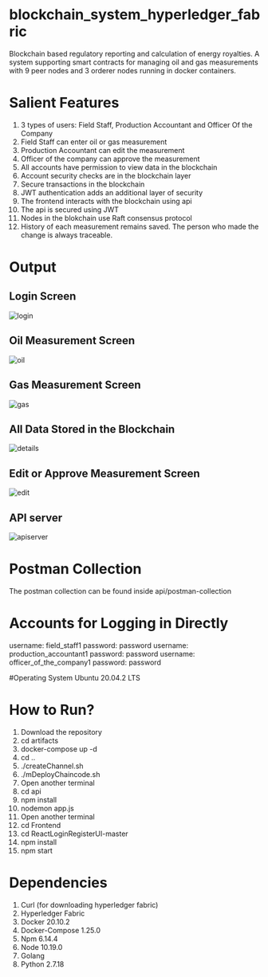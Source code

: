 # blockchain_system_hyperledger_fabric
Blockchain based regulatory reporting and calculation of energy royalties. A system supporting smart contracts for managing oil and gas measurements with 9 peer nodes and 3 orderer nodes running in docker containers.

# Salient Features
1. 3 types of users: Field Staff, Production Accountant and Officer Of the Company
2. Field Staff can enter oil or gas measurement
3. Production Accountant can edit the measurement
4. Officer of the company can approve the measurement
5. All accounts have permission to view data in the blockchain
6. Account security checks are in the blockchain layer
7. Secure transactions in the blockchain
8. JWT authentication adds an additional layer of security
9. The frontend interacts with the blockchain using api
10. The api is secured using JWT
11. Nodes in the blokchain use Raft consensus protocol
12. History of each measurement remains saved. The person who made the change is always traceable.

# Output

## Login Screen
![login](https://user-images.githubusercontent.com/60880656/127679794-01e0005b-0ca2-409f-990e-3f8faf8bd0e9.png)

## Oil Measurement Screen
![oil](https://user-images.githubusercontent.com/60880656/127679825-b2058673-8b3b-49dd-92c7-96f22e124461.png)

## Gas Measurement Screen
![gas](https://user-images.githubusercontent.com/60880656/127679832-59b82a6b-7edc-459a-a3c9-04f123694a13.png)

## All Data Stored in the Blockchain
![details](https://user-images.githubusercontent.com/60880656/127679849-7bc97428-b3c7-44c7-905e-116220e75897.png)

## Edit or Approve Measurement Screen
![edit](https://user-images.githubusercontent.com/60880656/127679861-b1e69e36-e24f-4ff7-99c1-e0691e70180c.png)

## API server
![apiserver](https://user-images.githubusercontent.com/60880656/127679898-4fba4d08-d929-4481-b8e6-9288d2e89557.png)


# Postman Collection
The postman collection can be found inside api/postman-collection

# Accounts for Logging in Directly
username: field_staff1 password: password
username: production_accountant1 password: password
username: officer_of_the_company1 password: password

#Operating System
Ubuntu 20.04.2 LTS

# How to Run?
1. Download the repository
2. cd artifacts
3. docker-compose up -d
4. cd ..
5. ./createChannel.sh
6. ./mDeployChaincode.sh
7. Open another terminal
8. cd api
9. npm install
10. nodemon app.js
11. Open another terminal
12. cd Frontend
13. cd ReactLoginRegisterUI-master
14. npm install
15. npm start

# Dependencies
1. Curl (for downloading hyperledger fabric)
2. Hyperledger Fabric
3. Docker 20.10.2
4. Docker-Compose 1.25.0
5. Npm 6.14.4
6. Node 10.19.0
7. Golang
8. Python 2.7.18
